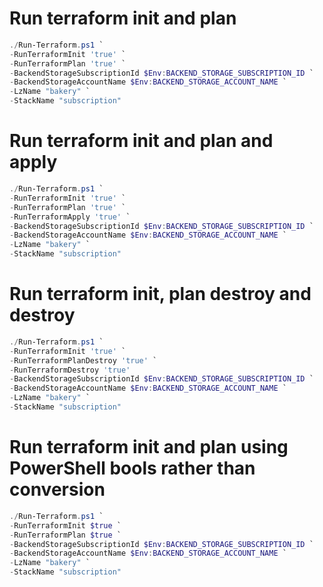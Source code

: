 # Run terraform init and plan

```powershell
./Run-Terraform.ps1 `
-RunTerraformInit 'true' `
-RunTerraformPlan 'true' `
-BackendStorageSubscriptionId $Env:BACKEND_STORAGE_SUBSCRIPTION_ID `
-BackendStorageAccountName $Env:BACKEND_STORAGE_ACCOUNT_NAME `
-LzName "bakery" `
-StackName "subscription"
```

# Run terraform init and plan and apply

```powershell
./Run-Terraform.ps1 `
-RunTerraformInit 'true' `
-RunTerraformPlan 'true' `
-RunTerraformApply 'true' `
-BackendStorageSubscriptionId $Env:BACKEND_STORAGE_SUBSCRIPTION_ID `
-BackendStorageAccountName $Env:BACKEND_STORAGE_ACCOUNT_NAME `
-LzName "bakery" `
-StackName "subscription"
```

# Run terraform init, plan destroy and destroy
```powershell
./Run-Terraform.ps1 `
-RunTerraformInit 'true' `
-RunTerraformPlanDestroy 'true' `
-RunTerraformDestroy 'true'
-BackendStorageSubscriptionId $Env:BACKEND_STORAGE_SUBSCRIPTION_ID `
-BackendStorageAccountName $Env:BACKEND_STORAGE_ACCOUNT_NAME `
-LzName "bakery" `
-StackName "subscription"
```


# Run terraform init and plan using PowerShell bools rather than conversion

```powershell
./Run-Terraform.ps1 `
-RunTerraformInit $true `
-RunTerraformPlan $true `
-BackendStorageSubscriptionId $Env:BACKEND_STORAGE_SUBSCRIPTION_ID `
-BackendStorageAccountName $Env:BACKEND_STORAGE_ACCOUNT_NAME `
-LzName "bakery" `
-StackName "subscription"
```
